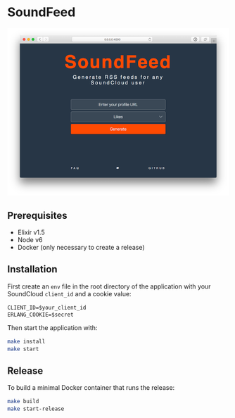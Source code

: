 # SoundFeed

<p align="center">
  <img src="screenshot.png?raw=true" alt="Screenshot of SoundFeed"/>
</p>

## Prerequisites

* Elixir v1.5
* Node v6
* Docker (only necessary to create a release)

## Installation

First create an `env` file in the root directory of the application with your SoundCloud `client_id` and a cookie value:

```plaintext
CLIENT_ID=$your_client_id
ERLANG_COOKIE=$secret
```

Then start the application with:

```bash
make install
make start
```

## Release

To build a minimal Docker container that runs the release:

```bash
make build
make start-release
```
